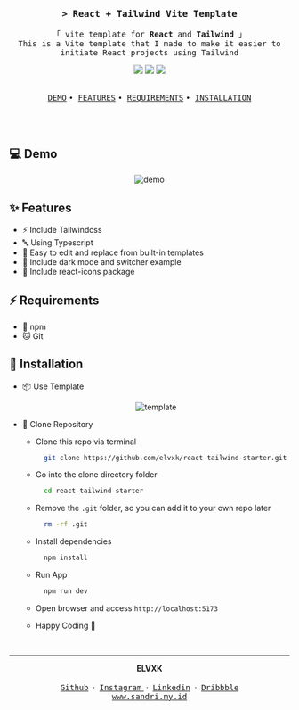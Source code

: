 <h3 align="center">
  <samp>&gt; <b>React + Tailwind Vite Template</b></samp>
</h3>
<p align="center">
  <samp>「 vite template for <b>React</b> and <b>Tailwind</b> 」
    <br />This is a Vite template that I made to make it easier to initiate React projects using Tailwind
    <br />
  </samp>
</p>
<div align="center">
<img src="https://img.shields.io/badge/Tailwind_CSS-38B2AC?style=for-the-badge&logo=tailwind-css&logoColor=white"/>
<img src="https://img.shields.io/badge/React-20232A?style=for-the-badge&logo=react&logoColor=61DAFB"/>
<img src="https://img.shields.io/badge/vite-%23646CFF.svg?style=for-the-badge&logo=vite&logoColor=white"/>
</div>
<br/>
<p align="center">
  <a href="#-demo"><samp>DEMO</samp></a>
  <samp> • </samp>
  <a href="#-features"><samp>FEATURES</samp></a>
  <samp> • </samp>
    <a href="#-requirements"><samp>REQUIREMENTS</samp></a>
  <samp> • </samp>
    <a href="#-installation"><samp>INSTALLATION</samp></a>
</p>
<br/>
<!-- im here -->
<br/>

## 💻 Demo

<div align="center">

![demo](https://cdn.discordapp.com/attachments/446727299870621707/1208802441605283900/Desktop2024.02.18-22.42.12.04-ezgif.com-video-to-gif-converter_1.gif?ex=65e49c00&is=65d22700&hm=baaad2f0cc0e35764fef6466fd6e6e218fb15af46fb6badac47b99ee458f95e7&)

</div>

## ✨ Features

- ⚡ Include Tailwindcss
- 🔤 Using Typescript
- 🚀 Easy to edit and replace from built-in templates
- 🌙 Include dark mode and switcher example
- 🍧 Include react-icons package

## ⚡ Requirements

- 🔰 npm
- 🐱 Git

## 🚀 Installation

- 📦 Use Template
  <div align="center">

  ![template](https://cdn.discordapp.com/attachments/446727299870621707/1208806814112546836/templateee.jpg?ex=65e4a013&is=65d22b13&hm=1146cc3d52f2ad74ca7ed1b8cff8ad35c582ab06b4fafdf4dfc27c60528db223&)

</div>

- 🍻 Clone Repository

  - Clone this repo via terminal

    ```sh
      git clone https://github.com/elvxk/react-tailwind-starter.git
    ```

  - Go into the clone directory folder

    ```sh
      cd react-tailwind-starter
    ```

  - Remove the `.git` folder, so you can add it to your own repo later

    ```sh
      rm -rf .git
    ```

  - Install dependencies

    ```sh
      npm install
    ```

  - Run App

    ```sh
      npm run dev
    ```

  - Open browser and access `http://localhost:5173`
  - Happy Coding 🤘

  <br/>

---

<div align='center'>
<b>ELVXK</b>
<br/>
<br/>
<a href="https://github.com/elvxk" target="_blank"><samp>Github</samp></a>
&nbsp;&middot;&nbsp;
<a href="https://github.com/elvxk" target="_blank"><samp>Instagram</samp> </a>
&nbsp;&middot;&nbsp;
<a href="https://www.linkedin.com/in/elvxk/" target="_blank"><samp>Linkedin</samp></a>
&nbsp;&middot;&nbsp;
<a href="https://dribbble.com/elvxk" target="_blank"><samp>Dribbble</samp></a>
<br/>
<a href="https://sandri.my.id" target="_blank"><samp>www.sandri.my.id</samp></a>
</div>
